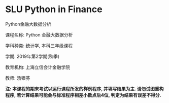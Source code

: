 # SLU Python in Finance
 Python金融大数据分析



课程名称: Python 金融大数据分析

学科种类: 统计学, 本科三年级课程

学期: 2019年第2学期(秋季)

教育机构: 上海立信会计金融学院

教师: 汤银芬



**注: 本课程的期末考试以运行课程所发的样例程序, 并填写结果为主. 请勿试图重构程序, 若计算结果可能会与标准程序相差小数点后4位, 判定为结果有误差不得分.**
